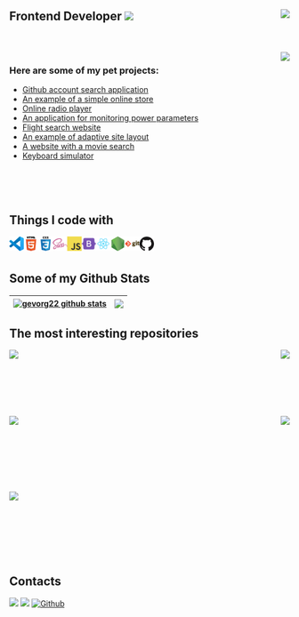 ## Frontend Developer  <img src="https://media.giphy.com/media/WUlplcMpOCEmTGBtBW/giphy.gif" width="25"> <img align="right" src="https://visitor-badge.laobi.icu/badge?page_id=gevorg22">
<br/>
<br/>

<img align="right" src="https://media1.giphy.com/media/13HgwGsXF0aiGY/giphy.gif" />

<h3>Here are some of my pet projects:</h3>

- [Github account search application](https://gevorg22.github.io/react-github-app/)
- [An example of a simple online store](https://gevorg22.github.io/react-gkara-store/)
- [Online radio player](https://gevorg22.github.io/react-radio-player/)
- [An application for monitoring power parameters](https://gevorg22.github.io/react-gym-journal/)
- [Flight search website](https://gevorg22.github.io/cheaptrips/)
- [An example of adaptive site layout](https://gevorg22.github.io/gkara-store/)
- [A website with a movie search](https://gevorg22.github.io/gkara-filmsearch/)
- [Keyboard simulator](https://gevorg22.github.io/speed-typing-app/)
<br/>
<br/>
<br/>

<h2>Things I code with</h2>
<p align="left"> 
<img align="left" alt="Visual Studio Code" width="26px" src="https://raw.githubusercontent.com/github/explore/80688e429a7d4ef2fca1e82350fe8e3517d3494d/topics/visual-studio-code/visual-studio-code.png" />
<img align="left" alt="HTML5" width="26px" src="https://raw.githubusercontent.com/github/explore/80688e429a7d4ef2fca1e82350fe8e3517d3494d/topics/html/html.png" />
<img align="left" alt="CSS3" width="26px" src="https://raw.githubusercontent.com/github/explore/80688e429a7d4ef2fca1e82350fe8e3517d3494d/topics/css/css.png" />
<img align="left" alt="Sass" width="26px" src="https://raw.githubusercontent.com/github/explore/80688e429a7d4ef2fca1e82350fe8e3517d3494d/topics/sass/sass.png" />
<img align="left" alt="JavaScript" width="26px" src="https://raw.githubusercontent.com/github/explore/80688e429a7d4ef2fca1e82350fe8e3517d3494d/topics/javascript/javascript.png" />
<img align="left" alt="bootstrap" width="26px" src="https://raw.githubusercontent.com/devicons/devicon/master/icons/bootstrap/bootstrap-plain.svg" />
<img align="left" alt="React" width="26px" src="https://raw.githubusercontent.com/github/explore/80688e429a7d4ef2fca1e82350fe8e3517d3494d/topics/react/react.png" />
<img align="left" alt="Node.js" width="26px" src="https://raw.githubusercontent.com/github/explore/80688e429a7d4ef2fca1e82350fe8e3517d3494d/topics/nodejs/nodejs.png" />
 <img align="left" alt="Git" width="26px" src="https://raw.githubusercontent.com/github/explore/80688e429a7d4ef2fca1e82350fe8e3517d3494d/topics/git/git.png" />
<img align="left" alt="GitHub" width="26px" src="https://raw.githubusercontent.com/github/explore/78df643247d429f6cc873026c0622819ad797942/topics/github/github.png" />
</p>

<br />
<br />

## Some of my Github Stats


| <a href="https://github.com/anuraghazra/github-readme-stats"><img align="center" src="https://github-readme-stats.vercel.app/api?username=gevorg22&show_icons=true&include_all_commits=true&theme=buefy&hide_border=true&hide=issues,contribs" alt="gevorg22 github stats" /></a> | <a href="https://github.com/anuraghazra/github-readme-stats"><img align="center" src="https://github-readme-stats.vercel.app/api/top-langs/?username=gevorg22&layout=compact&theme=buefy&hide_border=true" /></a> |
| ------------- | ------------- |


## The most interesting repositories

<div width="100%" align="center">
  <a align="left" href="https://github.com/gevorg22/react-gkara-store" title="react-gkara-store"><img align="left" src="https://github-readme-stats.vercel.app/api/pin/?username=gevorg22&repo=react-gkara-store&theme=buefy"></a>
  <a align="right" href="https://github.com/gevorg22/react-github-app" title="react-github-app"><img align="right" src="https://github-readme-stats.vercel.app/api/pin/?username=gevorg22&repo=react-github-app&theme=buefy"></a>
</div>
<br/><br/><br/><br/><br/><br/>
<br/>

<div width="100%" align="center">
  <a align="left" href="https://github.com/gevorg22/react-radio-player" title="react-radio-player"><img align="left" src="https://github-readme-stats.vercel.app/api/pin/?username=gevorg22&repo=react-radio-player&theme=buefy"></a>
  <a align="right" href="https://github.com/gevorg22/react-gym-journal" title="react-gym-journal"><img align="right" src="https://github-readme-stats.vercel.app/api/pin/?username=gevorg22&repo=react-gym-journal&theme=buefy"></a>
</div>
<br/><br/><br/><br/><br/><br/>
<br/>
<br/>

<div width="100%" align="center">
  <a align="left" href="https://github.com/gevorg22/cheaptrips" title="cheaptrips"><img align="left" src="https://github-readme-stats.vercel.app/api/pin/?username=gevorg22&repo=cheaptrips&theme=buefy"></a>
</div>
<br/><br/><br/><br/><br/><br/>

<br/>


## Contacts

<p><a href="https://t.me/Gevorg1989" target="_blank"><img src="https://img.shields.io/badge/telegram-%2312100E.svg?&style=for-the-badge&logo=telegram&logoColor=white"></a> <a href="https://www.instagram.com/gevorg.kara/" target="_blank"><img src="https://img.shields.io/badge/instagram-%23E4405F.svg?&style=for-the-badge&logo=instagram&logoColor=white"></a> <a href="https://github.com/gevorg22" target="_blank"><img alt="Github" src="https://img.shields.io/badge/GitHub-%2312100E.svg?&style=for-the-badge&logo=Github&logoColor=white" /></a></p>
